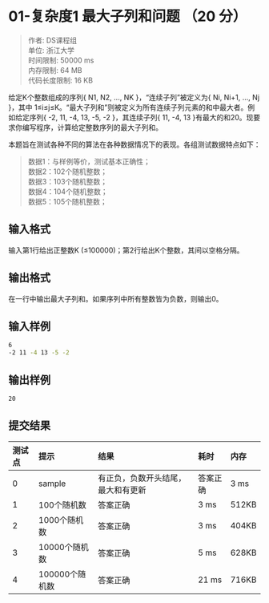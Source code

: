 01-复杂度1 最大子列和问题 （20 分）
==

>作者: DS课程组</br>
单位: 浙江大学</br>
时间限制: 50000 ms</br>
内存限制: 64 MB</br>
代码长度限制: 16 KB

给定K个整数组成的序列{ N​1​​, N​2​​, ..., N​K​​ }，“连续子列”被定义为{ N​i​​, N​i+1​​, ..., N​j​​ }，其中 1≤i≤j≤K。“最大子列和”则被定义为所有连续子列元素的和中最大者。例如给定序列{ -2, 11, -4, 13, -5, -2 }，其连续子列{ 11, -4, 13 }有最大的和20。现要求你编写程序，计算给定整数序列的最大子列和。

本题旨在测试各种不同的算法在各种数据情况下的表现。各组测试数据特点如下：

>数据1：与样例等价，测试基本正确性；</br>
数据2：102个随机整数；</br>
数据3：103个随机整数；</br>
数据4：104个随机整数；</br>
数据5：105个随机整数；

输入格式
--

输入第1行给出正整数K (≤100000)；第2行给出K个整数，其间以空格分隔。

输出格式
--

在一行中输出最大子列和。如果序列中所有整数皆为负数，则输出0。

输入样例
--

```bash
6
-2 11 -4 13 -5 -2
```

输出样例
--

```bash
20
```

提交结果
--

|测试点|提示|结果|耗时|内存|
|:---|:---|:---|:---|:---|
|0|sample|有正负，负数开头结尾，最大和有更新|答案正确|3 ms|528KB|
|1|100个随机数|答案正确|3 ms|512KB|
|2|1000个随机数|答案正确|3 ms|404KB|
|3|10000个随机数|答案正确|5 ms|628KB|
|4|100000个随机数|答案正确|21 ms|716KB|
